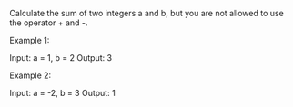 Calculate the sum of two integers a and b, but you are not allowed to use the operator + and -.

Example 1:

Input: a = 1, b = 2
Output: 3

Example 2:

Input: a = -2, b = 3
Output: 1